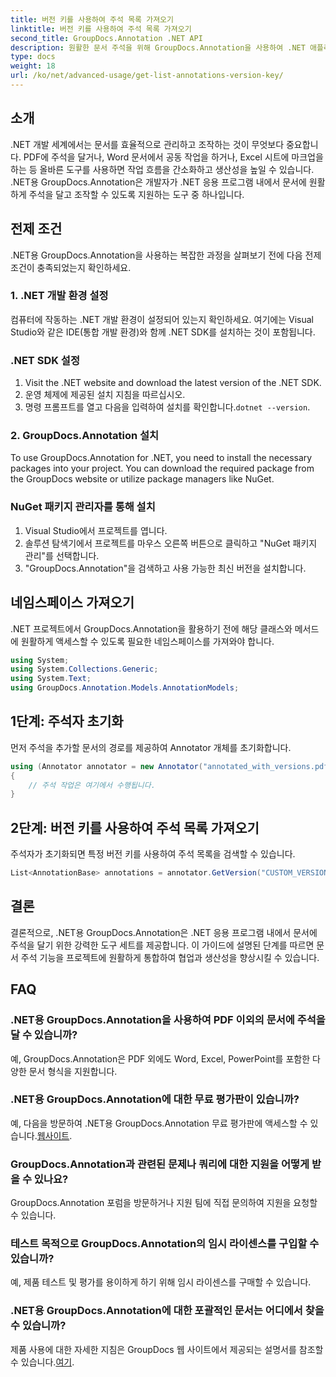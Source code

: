 ```yaml
---
title: 버전 키를 사용하여 주석 목록 가져오기
linktitle: 버전 키를 사용하여 주석 목록 가져오기
second_title: GroupDocs.Annotation .NET API
description: 원활한 문서 주석을 위해 GroupDocs.Annotation을 사용하여 .NET 애플리케이션을 강화하세요. 효과적인 통합을 위해 단계별 가이드를 따르세요.
type: docs
weight: 18
url: /ko/net/advanced-usage/get-list-annotations-version-key/
---
```

## 소개
.NET 개발 세계에서는 문서를 효율적으로 관리하고 조작하는 것이 무엇보다 중요합니다. PDF에 주석을 달거나, Word 문서에서 공동 작업을 하거나, Excel 시트에 마크업을 하는 등 올바른 도구를 사용하면 작업 흐름을 간소화하고 생산성을 높일 수 있습니다. .NET용 GroupDocs.Annotation은 개발자가 .NET 응용 프로그램 내에서 문서에 원활하게 주석을 달고 조작할 수 있도록 지원하는 도구 중 하나입니다.
## 전제 조건
.NET용 GroupDocs.Annotation을 사용하는 복잡한 과정을 살펴보기 전에 다음 전제 조건이 충족되었는지 확인하세요.
### 1. .NET 개발 환경 설정
컴퓨터에 작동하는 .NET 개발 환경이 설정되어 있는지 확인하세요. 여기에는 Visual Studio와 같은 IDE(통합 개발 환경)와 함께 .NET SDK를 설치하는 것이 포함됩니다.
### .NET SDK 설정
1. Visit the .NET website and download the latest version of the .NET SDK.
2. 운영 체제에 제공된 설치 지침을 따르십시오.
3.  명령 프롬프트를 열고 다음을 입력하여 설치를 확인합니다.`dotnet --version`.
### 2. GroupDocs.Annotation 설치
To use GroupDocs.Annotation for .NET, you need to install the necessary packages into your project. You can download the required package from the GroupDocs website or utilize package managers like NuGet.
### NuGet 패키지 관리자를 통해 설치
1. Visual Studio에서 프로젝트를 엽니다.
2. 솔루션 탐색기에서 프로젝트를 마우스 오른쪽 버튼으로 클릭하고 "NuGet 패키지 관리"를 선택합니다.
3. "GroupDocs.Annotation"을 검색하고 사용 가능한 최신 버전을 설치합니다.

## 네임스페이스 가져오기
.NET 프로젝트에서 GroupDocs.Annotation을 활용하기 전에 해당 클래스와 메서드에 원활하게 액세스할 수 있도록 필요한 네임스페이스를 가져와야 합니다.
```csharp
using System;
using System.Collections.Generic;
using System.Text;
using GroupDocs.Annotation.Models.AnnotationModels;
```
## 1단계: 주석자 초기화
먼저 주석을 추가할 문서의 경로를 제공하여 Annotator 개체를 초기화합니다.
```csharp
using (Annotator annotator = new Annotator("annotated_with_versions.pdf"))
{
    // 주석 작업은 여기에서 수행됩니다.
}
```
## 2단계: 버전 키를 사용하여 주석 목록 가져오기
주석자가 초기화되면 특정 버전 키를 사용하여 주석 목록을 검색할 수 있습니다.
```csharp
List<AnnotationBase> annotations = annotator.GetVersion("CUSTOM_VERSION");
```

## 결론
결론적으로, .NET용 GroupDocs.Annotation은 .NET 응용 프로그램 내에서 문서에 주석을 달기 위한 강력한 도구 세트를 제공합니다. 이 가이드에 설명된 단계를 따르면 문서 주석 기능을 프로젝트에 원활하게 통합하여 협업과 생산성을 향상시킬 수 있습니다.
## FAQ
### .NET용 GroupDocs.Annotation을 사용하여 PDF 이외의 문서에 주석을 달 수 있습니까?
예, GroupDocs.Annotation은 PDF 외에도 Word, Excel, PowerPoint를 포함한 다양한 문서 형식을 지원합니다.
### .NET용 GroupDocs.Annotation에 대한 무료 평가판이 있습니까?
 예, 다음을 방문하여 .NET용 GroupDocs.Annotation 무료 평가판에 액세스할 수 있습니다.[웹사이트](https://releases.groupdocs.com/annotation/net/).
### GroupDocs.Annotation과 관련된 문제나 쿼리에 대한 지원을 어떻게 받을 수 있나요?
GroupDocs.Annotation 포럼을 방문하거나 지원 팀에 직접 문의하여 지원을 요청할 수 있습니다.
### 테스트 목적으로 GroupDocs.Annotation의 임시 라이센스를 구입할 수 있습니까?
예, 제품 테스트 및 평가를 용이하게 하기 위해 임시 라이센스를 구매할 수 있습니다.
### .NET용 GroupDocs.Annotation에 대한 포괄적인 문서는 어디에서 찾을 수 있습니까?
 제품 사용에 대한 자세한 지침은 GroupDocs 웹 사이트에서 제공되는 설명서를 참조할 수 있습니다.[여기]( https://reference.groupdocs.com/annotation/net/).